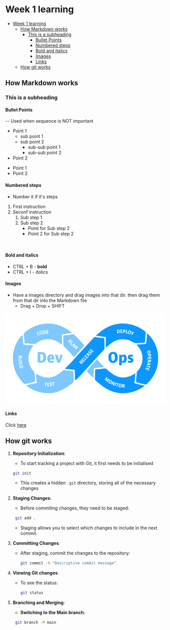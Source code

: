 
# Week 1 learning

- [Week 1 learning](#week-1-learning)
  - [How Markdown works](#how-markdown-works)
    - [This is a subheading](#this-is-a-subheading)
      - [Bullet Points](#bullet-points)
      - [Numbered steps](#numbered-steps)
      - [Bold and italics](#bold-and-italics)
      - [Images](#images)
      - [Links](#links)
  - [How git works](#how-git-works)

##  How Markdown works
### This is a subheading

#### Bullet Points

-- Used when sequence is NOT important

* Point 1
    * sub point 1
    * sub point 2
        * sub-sub point 1
        * sub-sub point 2
* Point 2

- Point 1
- Point 2


#### Numbered steps

- Number it if it's steps

1. First instruction
2. Seconf instruction
    1. Sub step 1
    2. Sub step 2
        * Point for Sub step 2
        * Point 2 for Sub step 2

<br>

#### Bold and italics

* CTRL + B - **bold**
* CTRL + I - *italics*


#### Images

* Have a images directory and drag images into that dir. then drag them from that dir into the Markdown file
    * Drag + Drop + SHIFT

![alt text](images/13429_ILL_DevOpsLoop.png)

#### Links

Click [here](http://google.com)


## How git works

1. **Repository Initialization**:
    - To start tracking a project with Git, it first needs to be initialised
     ```bash
     git init
     ```
    - This creates a hidden `.git` directory, storing all of the necessary changes

2. **Staging Changes**:
   - Before commiting changes, they need to be staged:
    ```bash
     git add .
     ```

   - Staging allows you to select which changes to include in the next commit.

3. **Committing Changes**:
   - After staging, commit the changes to the repository:
     ```bash
     git commit -m "Descriptive commit message"
     ```

4. **Viewing Git changes**:
   - To see the status:
     ```bash
     git status
     ```

5. **Branching and Merging**:
   - **Switching to the Main branch**:
    ```bash
     git branch -M main
     ```

